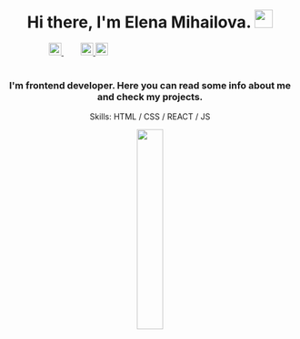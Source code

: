 <h1 align="center">Hi there, I'm Elena Mihailova. 
<img src="https://github.com/blackcater/blackcater/raw/main/images/Hi.gif" height="32"/></h1>
<div align="center" style="width: 50%">
<a href="https://github.com/ElenaMihailova" style="margin-right: 30px">
  <img alt="Elena's Github" width="22px" src="https://camo.githubusercontent.com/5f5cadad3e06f6dd96c64d4025e219856ae6f923799bc8ea4e628013de25724a/68747470733a2f2f63646e2e6a7364656c6976722e6e65742f6e706d2f73696d706c652d69636f6e734076332f69636f6e732f6769746875622e737667" data-canonical-src="https://cdn.jsdelivr.net/npm/simple-icons@v3/icons/github.svg" style="max-width: 100%;">
</a>
<a href="https://t.me/Elena_Mihailova_tm" rel="nofollow">
  <img alt="Elena's Telegram" width="22px" src="https://camo.githubusercontent.com/92ffb645527aa95375f953d6d19b0da0895f2a44c1dd87f69e787b9047f6344d/68747470733a2f2f63646e2e6a7364656c6976722e6e65742f6e706d2f73696d706c652d69636f6e734076332f69636f6e732f74656c656772616d2e737667" data-canonical-src="https://cdn.jsdelivr.net/npm/simple-icons@v3/icons/telegram.svg" style="max-width: 100%;">
</a>
<a href="https://www.facebook.com/elena.mikhailova.77">
<img src='https://cdn.jsdelivr.net/npm/simple-icons@3.0.1/icons/facebook.svg' alt="Elena's facebook" width="22px"/>
</a>
</div>
<br>
<h3 align="center">I'm frontend developer. Here you can read some info about me and check my projects.</h3>
<p align="center"> Skills: HTML / CSS / REACT / JS </p>
<div align="center">
<img align="center" src="https://user-images.githubusercontent.com/96042722/194026899-a4afe273-9ad9-4035-ae17-57777e171ef3.jpg" width="30%" height="auto" />
 </div>

<!--
**ElenaMihailova/ElenaMihailova** is a ✨ _special_ ✨ repository because its `README.md` (this file) appears on your GitHub profile.

Here are some ideas to get you started:


- 🔭 I’m currently working on ...
- 🌱 I’m currently learning ...
- 👯 I’m looking to collaborate on ...
- 🤔 I’m looking for help with ...
- 💬 Ask me about ...
- 📫 How to reach me: ...
- 😄 Pronouns: ...
- ⚡ Fun fact: ...
-->



